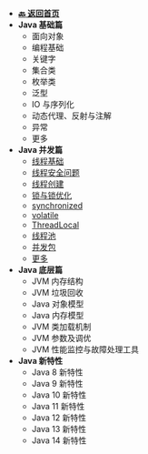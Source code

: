 <!-- 侧边栏 _sidebar.md -->

+ [**:back: 返回首页**](/basic/)
+ **Java 基础篇**
    + 面向对象
    + 编程基础
    + 关键字
    + 集合类
    + 枚举类
    + 泛型
    + IO 与序列化
    + 动态代理、反射与注解
    + 异常
    + 更多
+ **Java 并发篇**
    + [线程基础](/basic/backend/java/concurrent/1_thread_basic.md)
    + [线程安全问题](/basic/backend/java/concurrent/2_thread_problem.md)
    + [线程创建](/basic/backend/java/concurrent/3_thread_create.md)
    + [锁与锁优化](/basic/backend/java/concurrent/4_lock_optimize.md)
    + [synchronized](/basic/backend/java/concurrent/5_synchronized.md)
    + [volatile](/basic/backend/java/concurrent/6_volatile.md)
    + [ThreadLocal](/basic/backend/java/concurrent/7_threadlocal.md)
    + [线程池](/basic/backend/java/concurrent/8_threadpool.md)
    + [并发包](/basic/backend/java/concurrent/9_j_u_c.md)
    + [更多](/basic/backend/java/concurrent/10_more.md)
+ **Java 底层篇**
    + JVM 内存结构
    + JVM 垃圾回收
    + Java 对象模型
    + Java 内存模型
    + JVM 类加载机制
    + JVM 参数及调优
    + JVM 性能监控与故障处理工具
+ **Java 新特性**
    + Java 8 新特性
    + Java 9 新特性
    + Java 10 新特性
    + Java 11 新特性
    + Java 12 新特性
    + Java 13 新特性
    + Java 14 新特性